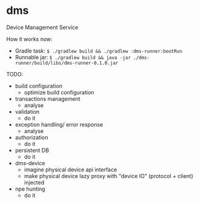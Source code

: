 # dms
Device Management Service

How it works now:
* Gradle task:
`$ ./gradlew build && ./gradlew :dms-runner:bootRun`
* Runnable jar:
`$ ./gradlew build && java -jar ./dms-runner/build/libs/dms-runner-0.1.0.jar`

TODO:
* build configuration
    * optimize build configuration
* transactions management
    * analyse
* validation
    * do it
* exception handling/ error response
    * analyse
* authorization
    * do it
* persistent DB
    * do it 
* dms-device
    * imagine physical device api interface
    * make physical device lazy proxy with "device IO" (protocol + client) injected
* npe hunting
    * do it